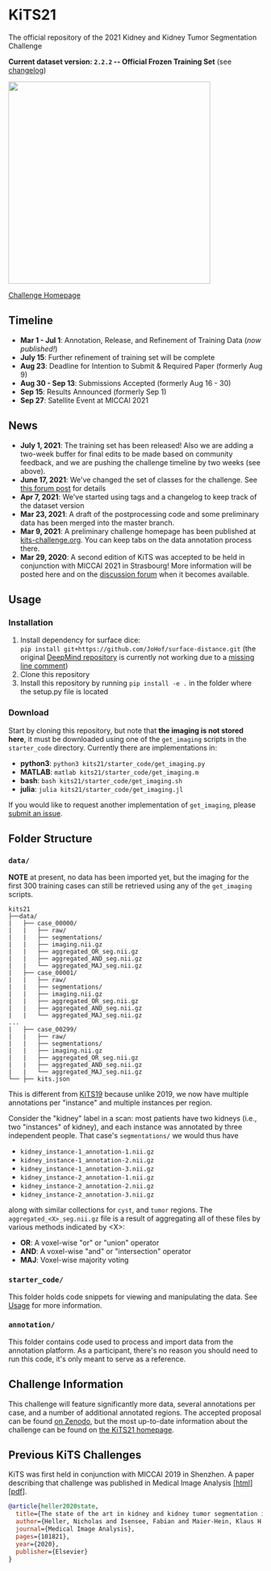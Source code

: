 # KiTS21

The official repository of the 2021 Kidney and Kidney Tumor Segmentation Challenge

**Current dataset version: `2.2.2` -- Official Frozen Training Set** (see [changelog](changelog.md))

<img src="https://kits21.kits-challenge.org/public/site_media/figures/rendering_dimmed.png" width="400" />

[Challenge Homepage](https://kits21.kits-challenge.org/)

## Timeline

- **Mar 1 - Jul 1**: Annotation, Release, and Refinement of Training Data (*now published!*)
- **July 15**: Further refinement of training set will be complete
- **Aug 23**: Deadline for Intention to Submit & Required Paper (formerly Aug 9)
- **Aug 30 - Sep 13**: Submissions Accepted (formerly Aug 16 - 30)
- **Sep 15**: Results Announced (formerly Sep 1)
- **Sep 27**: Satellite Event at MICCAI 2021

## News

- **July 1, 2021**: The training set has been released! Also we are adding a two-week buffer for final edits to be made based on community feedback, and we are pushing the challenge timeline by two weeks (see above).
- **June 17, 2021**: We've changed the set of classes for the challenge. See [this forum post](https://discourse.kits-challenge.org/t/kits21-challenge-update/354) for details
- **Apr 7, 2021**: We've started using tags and a changelog to keep track of the dataset version
- **Mar 23, 2021**: A draft of the postprocessing code and some preliminary data has been merged into the master branch.
- **Mar 9, 2021**: A preliminary challenge homepage has been published at [kits-challenge.org](https://kits21.kits-challenge.org). You can keep tabs on the data annotation process there.
- **Mar 29, 2020**: A second edition of KiTS was accepted to be held in conjunction with MICCAI 2021 in Strasbourg! More information will be posted here and on the [discussion forum](https://discourse.kits-challenge.org/) when it becomes available.

## Usage

### Installation

1) Install dependency for surface dice:\
`pip install git+https://github.com/JoHof/surface-distance.git` (the original [DeepMind repository](https://github.com/deepmind/surface-distance) is currently not working due to a [missing line comment](https://github.com/deepmind/surface-distance/blob/4315531eb2d449310d47c0850f334cc6a6580543/surface_distance/metrics.py#L102))
2) Clone this repository
3) Install this repository by running `pip install -e .` in the folder where the setup.py file is located

### Download

Start by cloning this repository, but note that **the imaging is not stored here**, it must be downloaded using one of the `get_imaging` scripts in the `starter_code` directory. Currently there are implementations in:

- **python3**: `python3 kits21/starter_code/get_imaging.py`
- **MATLAB**: `matlab kits21/starter_code/get_imaging.m`
- **bash**: `bash kits21/starter_code/get_imaging.sh`
- **julia**: `julia kits21/starter_code/get_imaging.jl`

If you would like to request another implementation of `get_imaging`, please [submit an issue](https://github.com/neheller/kits21/issues/new).

## Folder Structure

### `data/`

**NOTE** at present, no data has been imported yet, but the imaging for the first 300 training cases can still be retrieved using any of the `get_imaging` scripts.

```text
kits21
├──data/
|   ├── case_00000/
|   |   ├── raw/
|   |   ├── segmentations/
|   |   ├── imaging.nii.gz
|   |   ├── aggregated_OR_seg.nii.gz
|   |   ├── aggregated_AND_seg.nii.gz
|   |   └── aggregated_MAJ_seg.nii.gz
|   ├── case_00001/
|   |   ├── raw/
|   |   ├── segmentations/
|   |   ├── imaging.nii.gz
|   |   ├── aggregated_OR_seg.nii.gz
|   |   ├── aggregated_AND_seg.nii.gz
|   |   └── aggregated_MAJ_seg.nii.gz
...
|   ├── case_00299/
|   |   ├── raw/
|   |   ├── segmentations/
|   |   ├── imaging.nii.gz
|   |   ├── aggregated_OR_seg.nii.gz
|   |   ├── aggregated_AND_seg.nii.gz
|   |   └── aggregated_MAJ_seg.nii.gz
└── ├── kits.json
```

This is different from [KiTS19](https://github.com/neheller/kits19) because unlike 2019, we now have multiple annotations per "instance" and multiple instances per region.

Consider the "kidney" label in a scan: most patients have two kidneys (i.e., two "instances" of kidney), and each instance was annotated by three independent people. That case's `segmentations/` we would thus have

- `kidney_instance-1_annotation-1.nii.gz`
- `kidney_instance-1_annotation-2.nii.gz`
- `kidney_instance-1_annotation-3.nii.gz`
- `kidney_instance-2_annotation-1.nii.gz`
- `kidney_instance-2_annotation-2.nii.gz`
- `kidney_instance-2_annotation-3.nii.gz`

along with similar collections for `cyst`, and `tumor` regions. The `aggregated_<X>_seg.nii.gz` file is a result of aggregating all of these files by various methods indicated by \<X\>:

- **OR**: A voxel-wise "or" or "union" operator
- **AND**: A voxel-wise "and" or "intersection" operator
- **MAJ**: Voxel-wise majority voting

### `starter_code/`

This folder holds code snippets for viewing and manipulating the data. See [Usage](#Usage) for more information.

### `annotation/`

This folder contains code used to process and import data from the annotation platform. As a participant, there's no reason you should need to run this code, it's only meant to serve as a reference.

## Challenge Information

This challenge will feature significantly more data, several annotations per case, and a number of additional annotated regions. The accepted proposal can be found [on Zenodo](https://doi.org/10.5281/zenodo.3714971), but the most up-to-date information about the challenge can be found on [the KiTS21 homepage](https://kits21.kits-challenge.org/).

## Previous KiTS Challenges

KiTS was first held in conjunction with MICCAI 2019 in Shenzhen. A paper describing that challenge was published in Medical Image Analysis \[[html](https://www.sciencedirect.com/science/article/abs/pii/S1361841520301857)\] \[[pdf](https://arxiv.org/pdf/1912.01054.pdf)\].

```bibtex
@article{heller2020state,
  title={The state of the art in kidney and kidney tumor segmentation in contrast-enhanced CT imaging: Results of the KiTS19 Challenge},
  author={Heller, Nicholas and Isensee, Fabian and Maier-Hein, Klaus H and Hou, Xiaoshuai and Xie, Chunmei and Li, Fengyi and Nan, Yang and Mu, Guangrui and Lin, Zhiyong and Han, Miofei and others},
  journal={Medical Image Analysis},
  pages={101821},
  year={2020},
  publisher={Elsevier}
}
```
